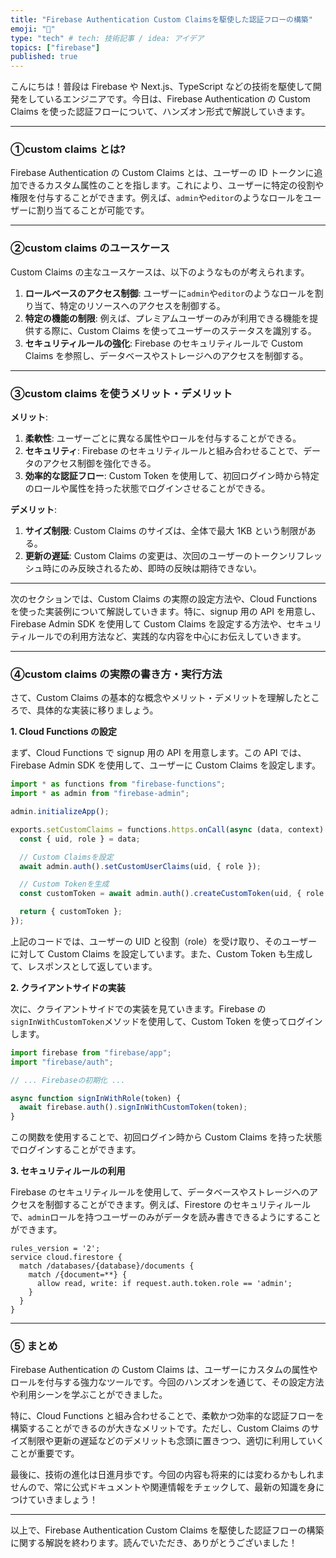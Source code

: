 ```yaml
---
title: "Firebase Authentication Custom Claimsを駆使した認証フローの構築"
emoji: "🐷"
type: "tech" # tech: 技術記事 / idea: アイデア
topics: ["firebase"]
published: true
---
```


こんにちは！普段は Firebase や Next.js、TypeScript などの技術を駆使して開発をしているエンジニアです。今日は、Firebase Authentication の Custom Claims を使った認証フローについて、ハンズオン形式で解説していきます。

---

### ①custom claims とは?

Firebase Authentication の Custom Claims とは、ユーザーの ID トークンに追加できるカスタム属性のことを指します。これにより、ユーザーに特定の役割や権限を付与することができます。例えば、`admin`や`editor`のようなロールをユーザーに割り当てることが可能です。

---

### ②custom claims のユースケース

Custom Claims の主なユースケースは、以下のようなものが考えられます。

1. **ロールベースのアクセス制御**: ユーザーに`admin`や`editor`のようなロールを割り当て、特定のリソースへのアクセスを制御する。
2. **特定の機能の制限**: 例えば、プレミアムユーザーのみが利用できる機能を提供する際に、Custom Claims を使ってユーザーのステータスを識別する。
3. **セキュリティルールの強化**: Firebase のセキュリティルールで Custom Claims を参照し、データベースやストレージへのアクセスを制御する。

---

### ③custom claims を使うメリット・デメリット

**メリット**:

1. **柔軟性**: ユーザーごとに異なる属性やロールを付与することができる。
2. **セキュリティ**: Firebase のセキュリティルールと組み合わせることで、データのアクセス制御を強化できる。
3. **効率的な認証フロー**: Custom Token を使用して、初回ログイン時から特定のロールや属性を持った状態でログインさせることができる。

**デメリット**:

1. **サイズ制限**: Custom Claims のサイズは、全体で最大 1KB という制限がある。
2. **更新の遅延**: Custom Claims の変更は、次回のユーザーのトークンリフレッシュ時にのみ反映されるため、即時の反映は期待できない。

---

次のセクションでは、Custom Claims の実際の設定方法や、Cloud Functions を使った実装例について解説していきます。特に、signup 用の API を用意し、Firebase Admin SDK を使用して Custom Claims を設定する方法や、セキュリティルールでの利用方法など、実践的な内容を中心にお伝えしていきます。

---

### ④custom claims の実際の書き方・実行方法

さて、Custom Claims の基本的な概念やメリット・デメリットを理解したところで、具体的な実装に移りましょう。

**1. Cloud Functions の設定**

まず、Cloud Functions で signup 用の API を用意します。この API では、Firebase Admin SDK を使用して、ユーザーに Custom Claims を設定します。

```javascript
import * as functions from "firebase-functions";
import * as admin from "firebase-admin";

admin.initializeApp();

exports.setCustomClaims = functions.https.onCall(async (data, context) => {
  const { uid, role } = data;

  // Custom Claimsを設定
  await admin.auth().setCustomUserClaims(uid, { role });

  // Custom Tokenを生成
  const customToken = await admin.auth().createCustomToken(uid, { role });

  return { customToken };
});
```

上記のコードでは、ユーザーの UID と役割（role）を受け取り、そのユーザーに対して Custom Claims を設定しています。また、Custom Token も生成して、レスポンスとして返しています。

**2. クライアントサイドの実装**

次に、クライアントサイドでの実装を見ていきます。Firebase の`signInWithCustomToken`メソッドを使用して、Custom Token を使ってログインします。

```javascript
import firebase from "firebase/app";
import "firebase/auth";

// ... Firebaseの初期化 ...

async function signInWithRole(token) {
  await firebase.auth().signInWithCustomToken(token);
}
```

この関数を使用することで、初回ログイン時から Custom Claims を持った状態でログインすることができます。

**3. セキュリティルールの利用**

Firebase のセキュリティルールを使用して、データベースやストレージへのアクセスを制御することができます。例えば、Firestore のセキュリティルールで、`admin`ロールを持つユーザーのみがデータを読み書きできるようにすることができます。

```plaintext
rules_version = '2';
service cloud.firestore {
  match /databases/{database}/documents {
    match /{document=**} {
      allow read, write: if request.auth.token.role == 'admin';
    }
  }
}
```

---

### ⑤ まとめ

Firebase Authentication の Custom Claims は、ユーザーにカスタムの属性やロールを付与する強力なツールです。今回のハンズオンを通じて、その設定方法や利用シーンを学ぶことができました。

特に、Cloud Functions と組み合わせることで、柔軟かつ効率的な認証フローを構築することができるのが大きなメリットです。ただし、Custom Claims のサイズ制限や更新の遅延などのデメリットも念頭に置きつつ、適切に利用していくことが重要です。

最後に、技術の進化は日進月歩です。今回の内容も将来的には変わるかもしれませんので、常に公式ドキュメントや関連情報をチェックして、最新の知識を身につけていきましょう！

---

以上で、Firebase Authentication Custom Claims を駆使した認証フローの構築に関する解説を終わります。読んでいただき、ありがとうございました！
